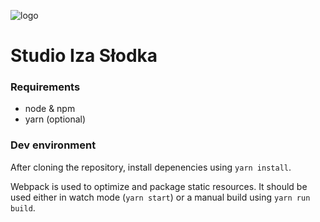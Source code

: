 ![logo](https://github.com/damienallen/isa/raw/master/src/images/logo.png)

# Studio Iza Słodka

### Requirements

- node & npm
- yarn (optional)

### Dev environment

After cloning the repository, install depenencies using `yarn install`.

Webpack is used to optimize and package static resources. It should be used either in watch mode (`yarn start`) or a manual build using `yarn run build`.
